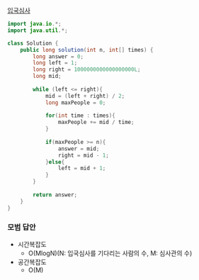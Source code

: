 [입국심사](https://programmers.co.kr/learn/courses/30/lessons/43162?language=java)

```java
import java.io.*;
import java.util.*;

class Solution {
	public long solution(int n, int[] times) {
		long answer = 0;
		long left = 1;
		long right = 1000000000000000000L;
		long mid;
		
		while (left <= right){
			mid = (left + right) / 2;
			long maxPeople = 0;
			
			for(int time : times){
				maxPeople += mid / time;
			}
			
			if(maxPeople >= n){
				answer = mid;
				right = mid - 1;
			}else{
				left = mid + 1;
			}
		}
		
		return answer;
	}
}
```

### 모범 답안  
- 시간복잡도  
    - O(MlogN)(N: 입국심사를 기다리는 사람의 수, M: 심사관의 수)
- 공간복잡도  
    - O(M)

